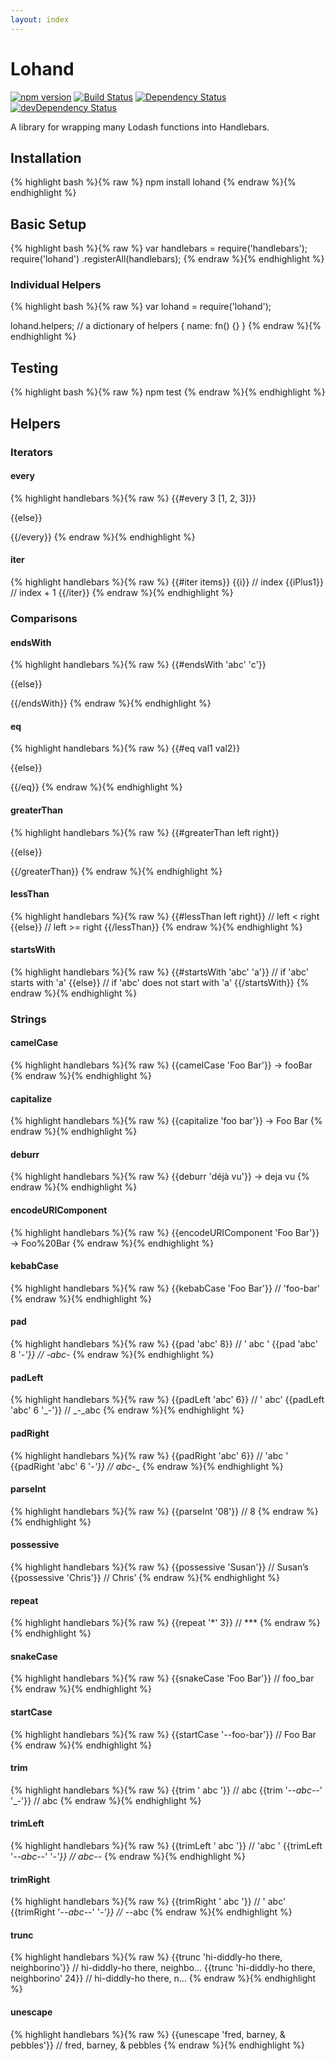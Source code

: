 ```yaml
---
layout: index
---
```

# Lohand

[![npm version](https://badge.fury.io/js/lohand.svg)](http://badge.fury.io/js/lohand)
[![Build Status](https://travis-ci.org/alexsomeoddpilot/lohand.svg?branch=master)](https://travis-ci.org/alexsomeoddpilot/lohand)
[![Dependency Status](https://david-dm.org/alexsomeoddpilot/lohand.svg)](https://david-dm.org/alexsomeoddpilot/lohand)
[![devDependency Status](https://david-dm.org/alexsomeoddpilot/lohand/dev-status.svg)](https://david-dm.org/alexsomeoddpilot/lohand#info=devDependencies)

A library for wrapping many Lodash functions into Handlebars.

## Installation

{% highlight bash %}{% raw %}
npm install lohand
{% endraw %}{% endhighlight %}

## Basic Setup

{% highlight bash %}{% raw %}
var handlebars = require('handlebars');
require('lohand')
  .registerAll(handlebars);
{% endraw %}{% endhighlight %}

### Individual Helpers

{% highlight bash %}{% raw %}
var lohand = require('lohand');

lohand.helpers; // a dictionary of helpers { name: fn() {} }
{% endraw %}{% endhighlight %}

## Testing

{% highlight bash %}{% raw %}
npm test
{% endraw %}{% endhighlight %}

## Helpers

### Iterators

#### every

{% highlight handlebars %}{% raw %}
{{#every 3 [1, 2, 3]}}
  <!-- index % 3 === 0 -->
{{else}}
  <!-- otherwise -->
{{/every}}
{% endraw %}{% endhighlight %}

#### iter

{% highlight handlebars %}{% raw %}
{{#iter items}}
    {{i}} // index
    {{iPlus1}} // index + 1
{{/iter}}
{% endraw %}{% endhighlight %}

### Comparisons

#### endsWith

{% highlight handlebars %}{% raw %}
{{#endsWith 'abc' 'c'}}
  <!-- string starts with 'c' -->
{{else}}
  <!-- string does not start with 'c' -->
{{/endsWith}}
{% endraw %}{% endhighlight %}

#### eq

{% highlight handlebars %}{% raw %}
{{#eq val1 val2}}
  <!-- === -->
{{else}}
  <!-- !== -->
{{/eq}}
{% endraw %}{% endhighlight %}

#### greaterThan

{% highlight handlebars %}{% raw %}
{{#greaterThan left right}}
  <!-- left > right -->
{{else}}
  <!-- left <= right -->
{{/greaterThan}}
{% endraw %}{% endhighlight %}

#### lessThan

{% highlight handlebars %}{% raw %}
{{#lessThan left right}}
  // left < right
{{else}}
  // left >= right
{{/lessThan}}
{% endraw %}{% endhighlight %}

#### startsWith

{% highlight handlebars %}{% raw %}
{{#startsWith 'abc' 'a'}}
  // if 'abc' starts with 'a'
{{else}}
  // if 'abc' does not start with 'a'
{{/startsWith}}
{% endraw %}{% endhighlight %}

### Strings

#### camelCase

{% highlight handlebars %}{% raw %}
{{camelCase 'Foo Bar'}}
→ fooBar
{% endraw %}{% endhighlight %}

#### capitalize

{% highlight handlebars %}{% raw %}
{{capitalize 'foo bar'}}
→ Foo Bar
{% endraw %}{% endhighlight %}

#### deburr

{% highlight handlebars %}{% raw %}
{{deburr 'déjà vu'}}
→ deja vu
{% endraw %}{% endhighlight %}

#### encodeURIComponent

{% highlight handlebars %}{% raw %}
{{encodeURIComponent 'Foo Bar'}}
→ Foo%20Bar
{% endraw %}{% endhighlight %}

#### kebabCase

{% highlight handlebars %}{% raw %}
{{kebabCase 'Foo Bar'}} // 'foo-bar'
{% endraw %}{% endhighlight %}

#### pad

{% highlight handlebars %}{% raw %}
{{pad 'abc' 8}} // '  abc   '
{{pad 'abc' 8 '_-'}} // _-abc_-_
{% endraw %}{% endhighlight %}

#### padLeft

{% highlight handlebars %}{% raw %}
{{padLeft 'abc' 6}} // '   abc'
{{padLeft 'abc' 6 '_-'}} // _-_abc
{% endraw %}{% endhighlight %}

#### padRight

{% highlight handlebars %}{% raw %}
{{padRight 'abc' 6}} // 'abc   '
{{padRight 'abc' 6 '_-'}} // abc_-_
{% endraw %}{% endhighlight %}

#### parseInt

{% highlight handlebars %}{% raw %}
{{parseInt '08'}} // 8
{% endraw %}{% endhighlight %}

#### possessive

{% highlight handlebars %}{% raw %}
{{possessive 'Susan'}} // Susan’s
{{possessive 'Chris'}} // Chris’
{% endraw %}{% endhighlight %}

#### repeat

{% highlight handlebars %}{% raw %}
{{repeat '*' 3}} // ***
{% endraw %}{% endhighlight %}

#### snakeCase

{% highlight handlebars %}{% raw %}
{{snakeCase 'Foo Bar'}} // foo_bar
{% endraw %}{% endhighlight %}

#### startCase

{% highlight handlebars %}{% raw %}
{{startCase '--foo-bar'}} // Foo Bar
{% endraw %}{% endhighlight %}

#### trim

{% highlight handlebars %}{% raw %}
{{trim '  abc  '}} // abc
{{trim '-_-abc-_-' '_-'}} // abc
{% endraw %}{% endhighlight %}

#### trimLeft

{% highlight handlebars %}{% raw %}
{{trimLeft '  abc  '}} // 'abc  '
{{trimLeft '-_-abc-_-' '_-'}} // abc-_-
{% endraw %}{% endhighlight %}

#### trimRight

{% highlight handlebars %}{% raw %}
{{trimRight '  abc  '}} // '  abc'
{{trimRight '-_-abc-_-' '_-'}} // -_-abc
{% endraw %}{% endhighlight %}

#### trunc

{% highlight handlebars %}{% raw %}
{{trunc 'hi-diddly-ho there, neighborino'}} // hi-diddly-ho there, neighbo...
{{trunc 'hi-diddly-ho there, neighborino' 24}} // hi-diddly-ho there, n...
{% endraw %}{% endhighlight %}

#### unescape

{% highlight handlebars %}{% raw %}
{{unescape 'fred, barney, &amp; pebbles'}} // fred, barney, & pebbles
{% endraw %}{% endhighlight %}
